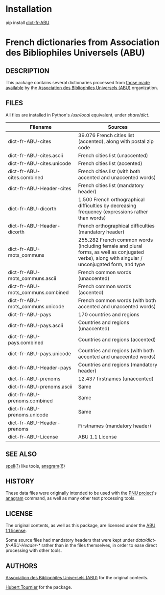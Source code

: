 # Installation
pip install [dict-fr-ABU](https://pypi.org/project/dict-fr-ABU/)

# French dictionaries from Association des Bibliophiles Universels (ABU)

## DESCRIPTION
This package contains several dictionaries processed from [those made available](http://abu.cnam.fr/DICO/) by the [Association des Bibliophiles Universels (ABU)](http://abu.cnam.fr/) organization.

## FILES
All files are installed in Python's */usr/local* equivalent, under *share/dict*.

Filename|Sources
---|---
dict-fr-ABU-cites|39.076 French cities list (accented), along with postal zip code
dict-fr-ABU-cites.ascii|French cities list (unaccented)
dict-fr-ABU-cites.unicode|French cities list (accented)
dict-fr-ABU-cites.combined|French cities list (with both accented and unaccented words)
dict-fr-ABU-Header-cites|French cities list (mandatory header)
dict-fr-ABU-dicorth|1.500 French orthographical difficulties by decreasing frequency (expressions rather than words)
dict-fr-ABU-Header-dicorth|French orthographical difficulties (mandatory header)
dict-fr-ABU-mots_communs|255.282 French common words (including female and plural forms, as well as conjugated verbs), along with singular / unconjugated form, and type 
dict-fr-ABU-mots_communs.ascii|French common words (unaccented)
dict-fr-ABU-mots_communs.combined|French common words (accented)
dict-fr-ABU-mots_communs.unicode|French common words (with both accented and unaccented words)
dict-fr-ABU-pays|170 countries and regions
dict-fr-ABU-pays.ascii|Countries and regions (unaccented)
dict-fr-ABU-pays.combined|Countries and regions (accented)
dict-fr-ABU-pays.unicode|Countries and regions (with both accented and unaccented words)
dict-fr-ABU-Header-pays|Countries and regions (mandatory header)
dict-fr-ABU-prenoms|12.437 firstnames (unaccented)
dict-fr-ABU-prenoms.ascii|Same
dict-fr-ABU-prenoms.combined|Same
dict-fr-ABU-prenoms.unicode|Same
dict-fr-ABU-Header-prenoms|Firstnames (mandatory header)
dict-fr-ABU-License|ABU 1.1 License

## SEE ALSO
[spell(1)](https://www.freebsd.org/cgi/man.cgi?query=spell) like tools,
[anagram(6)](https://github.com/HubTou/anagram/blob/main/README.md)

## HISTORY
These data files were originally intended to be used with the [PNU project](https://github.com/HubTou/PNU)'s
[anagram](https://github.com/HubTou/anagram) command, as well as many other text processing tools.

## LICENSE
The original contents, as well as this package, are licensed under the [ABU 1.1 license](http://abu.cnam.fr/cgi-bin/donner_licence).

Some source files had mandatory headers that were kept under *data/dict-fr-ABU-Header-\** rather than in the files themselves, in order to ease direct processing with other tools.

## AUTHORS
[Association des Bibliophiles Universels (ABU)](http://abu.cnam.fr/INFO/) for the original contents.

[Hubert Tournier](https://github.com/HubTou) for the package.
